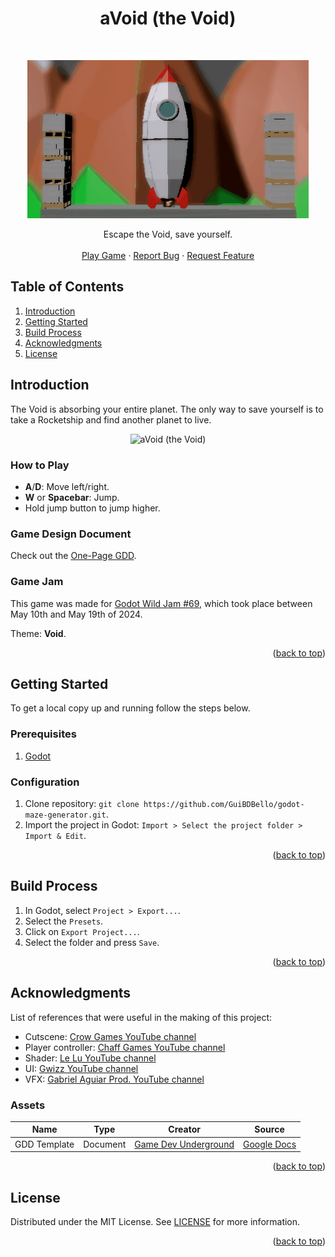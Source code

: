 <a name="readme-top"></a>

<h1 align="center">aVoid (the Void)</h1>
<br/>
<p align="center">
  <a href="https://github.com/github_username/repo_name">
    <img alt="aVoid (the Void)" title="aVoid (the Void)" src="images/logo.gif" width="450">
  </a>
</p>

<p align="center">
  Escape the Void, save yourself.
  <br />
  <br />
  <a href="https://guibdbello.itch.io/avoid-the-void">Play Game</a>
  ·
  <a href="https://github.com/github_username/repo_name/issues/new?labels=bug&template=bug-report---.md">Report Bug</a>
  ·
  <a href="https://github.com/github_username/repo_name/issues/new?labels=enhancement&template=feature-request---.md">Request Feature</a>
</p>

## Table of Contents

<ol>
  <li><a href="#introduction">Introduction</a></li>
  <li><a href="#getting-started">Getting Started</a></li>
  <li><a href="#build-process">Build Process</a></li>
  <li><a href="#acknowledgments">Acknowledgments</a></li>
  <li><a href="#license">License</a></li>
</ol>

## Introduction

The Void is absorbing your entire planet. The only way to save yourself is to take a Rocketship and find another planet to live.

<p align="center">
  <img alt="aVoid (the Void)" title="aVoid (the Void)" src="images/game.gif">
</p>

### How to Play

- **A**/**D**: Move left/right.
- **W** or **Spacebar**: Jump.
- Hold jump button to jump higher.

### Game Design Document

Check out the [One-Page GDD](docs/one-page-gdd.pdf).

### Game Jam

This game was made for [Godot Wild Jam #69](https://itch.io/jam/godot-wild-jam-69), which took place between May 10th and May 19th of 2024.

Theme: **Void**.

<p align="right">(<a href="#readme-top">back to top</a>)</p>

## Getting Started

To get a local copy up and running follow the steps below.

### Prerequisites

1. [Godot](https://godotengine.org/)

### Configuration

1. Clone repository: `git clone https://github.com/GuiBDBello/godot-maze-generator.git`.
1. Import the project in Godot: `Import > Select the project folder > Import & Edit`.

<p align="right">(<a href="#readme-top">back to top</a>)</p>

## Build Process

1. In Godot, select `Project > Export...`.
1. Select the `Presets`.
1. Click on `Export Project...`.
1. Select the folder and press `Save`.

<p align="right">(<a href="#readme-top">back to top</a>)</p>

## Acknowledgments

List of references that were useful in the making of this project:

* Cutscene: [Crow Games YouTube channel](https://www.youtube.com/@CrowGamesDev)
* Player controller: [Chaff Games YouTube channel](https://www.youtube.com/@Chaff_Games)
* Shader: [Le Lu YouTube channel](https://www.youtube.com/@Le_x_Lu)
* UI: [Gwizz YouTube channel](https://www.youtube.com/@Gwizz1027)
* VFX: [Gabriel Aguiar Prod. YouTube channel](https://www.youtube.com/@GabrielAguiarProd)

### Assets

| Name | Type | Creator | Source |
| --- | --- | --- | --- |
| GDD Template | Document | [Game Dev Underground](http://gdu.io/) | [Google Docs](https://docs.google.com/document/d/1npEvqcMZSp0IX2hWw6Qq0WqJVfmVqS_YOGFWnnwfh-A/edit#heading=h.1s1dfwgzecqh) |

<p align="right">(<a href="#readme-top">back to top</a>)</p>

## License

Distributed under the MIT License. See [LICENSE](./LICENSE) for more information.

<p align="right">(<a href="#readme-top">back to top</a>)</p>
